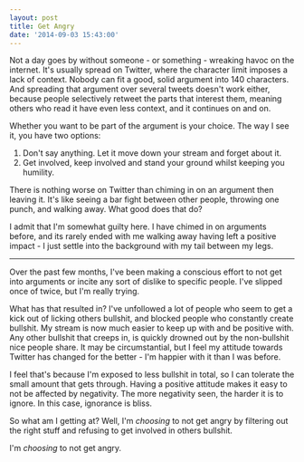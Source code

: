 ```yaml
---
layout: post
title: Get Angry
date: '2014-09-03 15:43:00'
---
```


Not a day goes by without someone - or something - wreaking havoc on the internet. It's usually spread on Twitter, where the character limit imposes a lack of context. Nobody can fit a good, solid argument into 140 characters. And spreading that argument over several tweets doesn't work either, because people selectively retweet the parts that interest them, meaning others who read it have even less context, and it continues on and on.

Whether you want to be part of the argument is your choice. The way I see it, you have two options:

1. Don't say anything. Let it move down your stream and forget about it.
2. Get involved, keep involved and stand your ground whilst keeping you humility.

There is nothing worse on Twitter than chiming in on an argument then leaving it. It's like seeing a bar fight between other people, throwing one punch, and walking away. What good does that do?

I admit that I'm somewhat guilty here. I have chimed in on arguments before, and its rarely ended with me walking away having left a positive impact - I just settle into the background with my tail between my legs.

---

Over the past few months, I've been making a conscious effort to not get into arguments or incite any sort of dislike to specific people. I've slipped once of twice, but I'm really trying.

What has that resulted in? I've unfollowed a lot of people who seem to get a kick out of licking others bullshit, and blocked people who constantly create bullshit.  My stream is now much easier to keep up with and be positive with. Any other bullshit that creeps in, is quickly drowned out by the non-bullshit nice people share. It may be circumstantial, but I feel my attitude towards Twitter has changed for the better - I'm happier with it than I was before.

I feel that's because I'm exposed to less bullshit in total, so I can tolerate the small amount that gets through. Having a positive attitude makes it easy to not be affected by negativity. The more negativity seen, the harder it is to ignore. In this case, ignorance is bliss.

So what am I getting at? Well, I'm *choosing* to not get angry by filtering out the right stuff and refusing to get involved in others bullshit.

I'm *choosing* to not get angry.